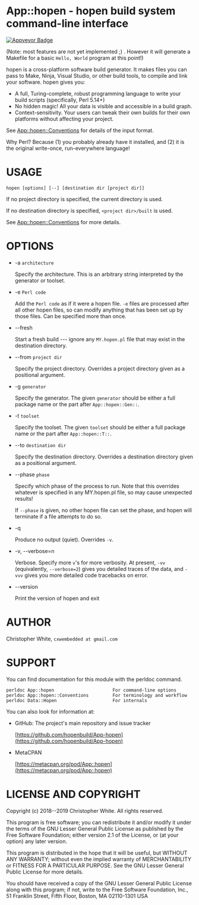 # App::hopen - hopen build system command-line interface

[![Appveyor Badge](https://ci.appveyor.com/api/projects/status/github/hopenbuild/app-hopen?svg=true)](https://ci.appveyor.com/project/cxw42/app-hopen)



(Note: most features are not yet implemented ;) .  However it will generate
a Makefile for a basic `Hello, World` program at this point!)

hopen is a cross-platform software build generator.  It makes files you can
pass to Make, Ninja, Visual Studio, or other build tools, to compile and
link your software.  hopen gives you:

- A full, Turing-complete, robust programming language to write your
build scripts (specifically, Perl 5.14+)
- No hidden magic!  All your data is visible and accessible in a build graph.
- Context-sensitivity.  Your users can tweak their own builds for their own
platforms without affecting your project.

See [App::hopen::Conventions](https://github.com/hopenbuild/App-hopen/blob/master/lib/App/hopen/Conventions.pod) for details of the input format.

Why Perl?  Because (1) you probably already have it installed, and
(2) it is the original write-once, run-everywhere language!

# USAGE

    hopen [options] [--] [destination dir [project dir]]

If no project directory is specified, the current directory is used.

If no destination directory is specified, `<project dir>/built` is used.

See [App::hopen::Conventions](https://github.com/hopenbuild/App-hopen/blob/master/lib/App/hopen/Conventions.pod) for more details.

# OPTIONS

- -a `architecture`

    Specify the architecture.  This is an arbitrary string interpreted by the
    generator or toolset.

- -e `Perl code`

    Add the `Perl code` as if it were a hopen file.  `-e` files are processed
    after all other hopen files, so can modify anything that has been set up
    by those files.  Can be specified more than once.

- --fresh

    Start a fresh build --- ignore any `MY.hopen.pl` file that may exist in
    the destination directory.

- --from `project dir`

    Specify the project directory.  Overrides a project directory given as a
    positional argument.

- -g `generator`

    Specify the generator.  The given `generator` should be either a full package
    name or the part after `App::hopen::Gen::`.

- -t `toolset`

    Specify the toolset.  The given `toolset` should be either a full package
    name or the part after `App::hopen::T::`.

- --to `destination dir`

    Specify the destination directory.  Overrides a destination directory given
    as a positional argument.

- --phase `phase`

    Specify which phase of the process to run.  Note that this overrides whatever
    is specified in any MY.hopen.pl file, so may cause unexpected results!

    If `--phase` is given, no other hopen file can set the phase, and hopen will
    terminate if a file attempts to do so.

- -q

    Produce no output (quiet).  Overrides `-v`.

- -v, --verbose=n

    Verbose.  Specify more `v`'s for more verbosity.  At present, `-vv`
    (equivalently, `--verbose=2`) gives
    you detailed traces of the data, and `-vvv` gives you more detailed
    code tracebacks on error.

- --version

    Print the version of hopen and exit

# AUTHOR

Christopher White, `cxwembedded at gmail.com`

# SUPPORT

You can find documentation for this module with the perldoc command.

    perldoc App::hopen                      For command-line options
    perldoc App::hopen::Conventions         For terminology and workflow
    perldoc Data::Hopen                     For internals

You can also look for information at:

- GitHub: The project's main repository and issue tracker

    [https://github.com/hopenbuild/App-hopen](https://github.com/hopenbuild/App-hopen)

- MetaCPAN

    [https://metacpan.org/pod/App::hopen](https://metacpan.org/pod/App::hopen)

# LICENSE AND COPYRIGHT

Copyright (c) 2018--2019 Christopher White.  All rights reserved.

This program is free software; you can redistribute it and/or
modify it under the terms of the GNU Lesser General Public
License as published by the Free Software Foundation; either
version 2.1 of the License, or (at your option) any later version.

This program is distributed in the hope that it will be useful,
but WITHOUT ANY WARRANTY; without even the implied warranty of
MERCHANTABILITY or FITNESS FOR A PARTICULAR PURPOSE.  See the GNU
Lesser General Public License for more details.

You should have received a copy of the GNU Lesser General Public
License along with this program; if not, write to the Free
Software Foundation, Inc.,
51 Franklin Street, Fifth Floor, Boston, MA 02110-1301  USA
